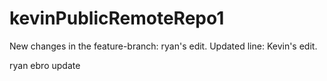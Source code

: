 # kevinPublicRemoteRepo1

New changes in the feature-branch: ryan's edit. Updated line: Kevin's edit.

ryan ebro update
